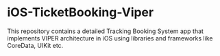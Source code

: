 # iOS-TicketBooking-Viper
This repository contains a detailed Tracking Booking System app that implements VIPER architecture in iOS using libraries and frameworks like CoreData, UIKit etc.
